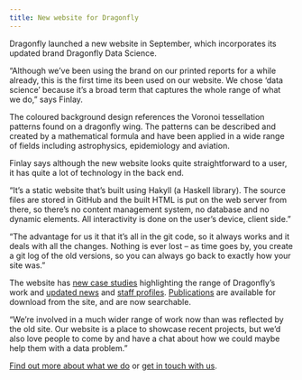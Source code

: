 ```yaml
---
title: New website for Dragonfly 
---
```

Dragonfly launched a new website in September, which incorporates its updated brand Dragonfly Data Science. 

“Although we’ve been using the brand on our printed reports for a while already, this is the first time its been used on our website. We chose ‘data science’ because it’s a broad term that captures the whole range of what we do,” says Finlay.

<!--more-->

The coloured background design references the Voronoi tessellation patterns found on a dragonfly wing. The patterns can be described and created by a mathematical formula and have been applied in a wide range of fields including astrophysics, epidemiology and aviation. 

Finlay says although the new website looks quite straightforward to a user, it has quite a lot of technology in the back end.  

“It’s a static website that’s built using Hakyll (a Haskell library). The source files are stored in GitHub and the built HTML is put on the web server from there, so there’s no content management system, no database and no dynamic elements. All interactivity is done on the user’s device, client side.”

“The advantage for us it that it’s all in the git code, so it always works and it deals with all the changes. Nothing is ever lost – as time goes by, you create a git log of the old versions, so you can always go back to exactly how your site was.” 

The website has [new case studies](/work/) highlighting the range of Dragonfly’s work and [updated news](/news/) and [staff profiles](/people). [Publications](/publications/) are available for download from the site, and are now searchable.  

“We’re involved in a much wider range of work now than was reflected by the old site. Our website is a place to showcase recent projects, but we’d also love people to come by and have a chat about how we could maybe help them with a data problem.”


[Find out more about what we do](/work/) or [get in touch with us](/#contact-dragonfly).

